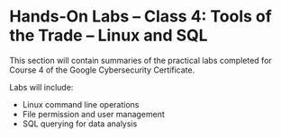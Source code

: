 # Hands-On Labs – Class 4: Tools of the Trade – Linux and SQL

This section will contain summaries of the practical labs completed for Course 4 of the Google Cybersecurity Certificate.

Labs will include:

- Linux command line operations
- File permission and user management
- SQL querying for data analysis
